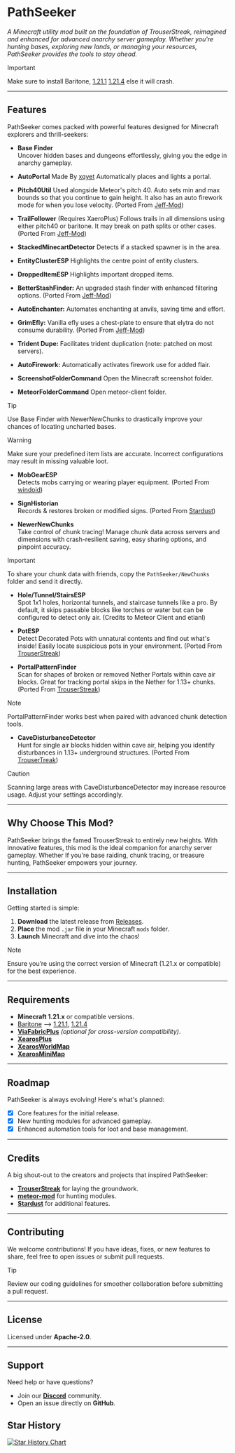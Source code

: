 # PathSeeker

*A Minecraft utility mod built on the foundation of TrouserStreak, reimagined and enhanced for advanced anarchy server
gameplay. Whether you're hunting bases, exploring new lands, or managing your resources, PathSeeker provides the tools
to stay ahead.*

> [!IMPORTANT]  
> Make sure to install
> Baritone, [1.21.1](https://maven.meteordev.org/snapshots/meteordevelopment/baritone/1.21.1-SNAPSHOT/baritone-1.21.1-20240826.213754-1.jar) [1.21.4](https://maven.meteordev.org/snapshots/meteordevelopment/baritone/1.21.4-SNAPSHOT/baritone-1.21.4-20250105.184728-1.jar)
> else it will crash.

---

## Features

PathSeeker comes packed with powerful features designed for Minecraft explorers and thrill-seekers:

- **Base Finder**  
  Uncover hidden bases and dungeons effortlessly, giving you the edge in anarchy gameplay.

- **AutoPortal** Made By [xqyet](https://github.com/xqyet)
  Automatically places and lights a portal.

- **Pitch40Util**
  Used alongside Meteor's pitch 40. Auto sets min and max bounds so that you continue to gain height. It also has an
  auto firework mode for when you lose
  velocity. (Ported From [Jeff-Mod](https://github.com/miles352/meteor-stashhunting-addon/blob/1.21.1/src/main/java/com/stash/hunt/modules/Pitch40Util.java))

- **TrailFollower** (Requires XaeroPlus)
  Follows trails in all dimensions using either pitch40 or baritone. It may break on path splits or other
  cases. (Ported From [Jeff-Mod](https://github.com/miles352/meteor-stashhunting-addon/blob/1.21.1/src/main/java/com/stash/hunt/modules/TrailFollower.java))

- **StackedMinecartDetector**
  Detects if a stacked spawner is in the area.

- **EntityClusterESP**
  Highlights the centre point of entity clusters.

- **DroppedItemESP**
  Highlights important dropped items.

- **BetterStashFinder:** An upgraded stash finder with enhanced filtering
  options. (Ported From [Jeff-Mod](https://github.com/miles352/meteor-stashhunting-addon/blob/1.21.1/src/main/java/com/stash/hunt/modules/BetterStashFinder.java))

- **AutoEnchanter:** Automates enchanting at anvils, saving time and effort.

- **GrimEfly:** Vanilla efly uses a chest-plate to ensure that elytra do not consume
  durability. (Ported From [Jeff-Mod](https://github.com/miles352/meteor-stashhunting-addon/blob/1.21.1/src/main/java/com/stash/hunt/modules/GrimEfly.java))

- **Trident Dupe:** Facilitates trident duplication (note: patched on most servers).

- **AutoFirework:** Automatically activates firework use for added flair.

- **ScreenshotFolderCommand**
  Open the Minecraft screenshot folder.

- **MeteorFolderCommand**
  Open meteor-client folder.

> [!TIP]  
> Use Base Finder with NewerNewChunks to drastically improve your chances of locating uncharted bases.

> [!WARNING]  
> Make sure your predefined item lists are accurate. Incorrect configurations may result in missing valuable loot.

- **MobGearESP**  
  Detects mobs carrying or wearing player
  equipment. (Ported From [windoid](https://github.com/windoid/MobGearESP/blob/master/src/main/java/com/mobgear/addon/modules/MobGearESP.java))

- **SignHistorian**  
  Records & restores broken or modified
  signs. (Ported From [Stardust](https://github.com/0xTas/stardust/blob/64cd499c62d30be8e479b084a613e0c05b77c8d9/src/main/java/dev/stardust/modules/SignHistorian.java))

- **NewerNewChunks**  
  Take control of chunk tracing! Manage chunk data across servers and dimensions with crash-resilient saving, easy
  sharing options, and pinpoint accuracy.

> [!IMPORTANT]  
> To share your chunk data with friends, copy the `PathSeeker/NewChunks` folder and send it directly.

- **Hole/Tunnel/StairsESP**  
  Spot 1x1 holes, horizontal tunnels, and staircase tunnels like a pro. By default, it skips passable blocks like
  torches or water but can be configured to detect only air. (Credits to Meteor Client and etianl)

- **PotESP**  
  Detect Decorated Pots with unnatural contents and find out what's inside! Easily locate suspicious pots in your
  environment. (Ported From [TrouserStreak](https://github.com/etianl/Trouser-Streak/blob/1.21.1/src/main/java/pwn/noobs/trouserstreak/modules/PotESP.java))

- **PortalPatternFinder**  
  Scan for shapes of broken or removed Nether Portals within cave air blocks. Great for tracking portal skips in the
  Nether for 1.13+
  chunks. (Ported From [TrouserStreak](https://github.com/etianl/Trouser-Streak/blob/1.21.1/src/main/java/pwn/noobs/trouserstreak/modules/PortalPatternFinder.java))

> [!NOTE]  
> PortalPatternFinder works best when paired with advanced chunk detection tools.

- **CaveDisturbanceDetector**  
  Hunt for single air blocks hidden within cave air, helping you identify disturbances in 1.13+ underground
  structures. (Ported From [TrouserTreak](https://github.com/etianl/Trouser-Streak/blob/1.21.1/src/main/java/pwn/noobs/trouserstreak/modules/PortalPatternFinder.java))

> [!CAUTION]  
> Scanning large areas with CaveDisturbanceDetector may increase resource usage. Adjust your settings accordingly.

---

## Why Choose This Mod?

PathSeeker brings the famed TrouserStreak to entirely new heights. With innovative features, this mod is the ideal companion for anarchy server gameplay. Whether
If you're base raiding, chunk tracing, or treasure hunting, PathSeeker empowers your journey.

---

## Installation

Getting started is simple:

1. **Download** the latest release from [Releases](https://github.com/FaxHack/PathSeeker/releases/).
2. **Place** the mod `.jar` file in your Minecraft `mods` folder.
3. **Launch** Minecraft and dive into the chaos!

> [!NOTE]  
> Ensure you’re using the correct version of Minecraft (1.21.x or compatible) for the best experience.

---

## Requirements

- **Minecraft 1.21.x** or compatible versions.
- [Baritone](https://modrinth.com/mod/xaeros-minimap/versions) --> [1.21.1](https://maven.meteordev.org/snapshots/meteordevelopment/baritone/1.21.1-SNAPSHOT/baritone-1.21.1-20240826.213754-1.jar), [1.21.4](https://maven.meteordev.org/snapshots/meteordevelopment/baritone/1.21.4-SNAPSHOT/baritone-1.21.4-20250105.184728-1.jar)
- [**ViaFabricPlus**](https://modrinth.com/mod/viafabricplus/versions?g=1.21.1&l=fabric&c=release) *(optional for
  cross-version compatibility)*.
- [**XearosPlus**](https://modrinth.com/mod/xaeroplus/versions)
- [**XearosWorldMap**](https://modrinth.com/mod/xaeros-world-map/versions)
- [**XearosMiniMap**](https://modrinth.com/mod/xaeros-minimap/versions)

---

## Roadmap

PathSeeker is always evolving! Here's what's planned:

- [x] Core features for the initial release.
- [x] New hunting modules for advanced gameplay.
- [x] Enhanced automation tools for loot and base management.

---

## Credits

A big shout-out to the creators and projects that inspired PathSeeker:

- [**TrouserStreak**](https://github.com/etianl/Trouser-Streak) for laying the groundwork.
- [**meteor-mod**](https://github.com/miles352/meteor-stashhunting-addon) for hunting modules.
- [**Stardust**](https://github.com/0xTas/stardust) for additional features.

---

## Contributing

We welcome contributions! If you have ideas, fixes, or new features to share, feel free to open issues or submit pull requests.

> [!TIP]  
> Review our coding guidelines for smoother collaboration before submitting a pull request.

---

## License

Licensed under **Apache-2.0**.

---

## Support

Need help or have questions?

- Join our **[Discord](https://discord.gg/SdH8ZF96mD)** community.
- Open an issue directly on **GitHub**.  
## Star History

[![Star History Chart](https://api.star-history.com/svg?repos=FaxHack/PathSeeker&type=Date)](https://www.star-history.com/#FaxHack/PathSeeker&Date)
